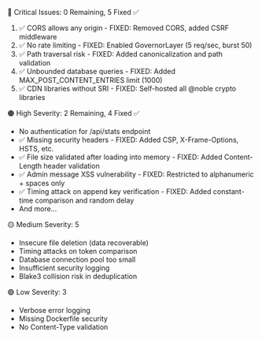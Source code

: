   🔴 Critical Issues: 0 Remaining, 5 Fixed ✅

  1. ✅ CORS allows any origin - FIXED: Removed CORS, added CSRF middleware
  2. ✅ No rate limiting - FIXED: Enabled GovernorLayer (5 req/sec, burst 50)
  3. ✅ Path traversal risk - FIXED: Added canonicalization and path validation
  4. ✅ Unbounded database queries - FIXED: Added MAX_POST_CONTENT_ENTRIES limit (1000)
  5. ✅ CDN libraries without SRI - FIXED: Self-hosted all @noble crypto libraries

  🟠 High Severity: 2 Remaining, 4 Fixed ✅

  - No authentication for /api/stats endpoint
  - ✅ Missing security headers - FIXED: Added CSP, X-Frame-Options, HSTS, etc.
  - ✅ File size validated after loading into memory - FIXED: Added Content-Length header validation
  - ✅ Admin message XSS vulnerability - FIXED: Restricted to alphanumeric + spaces only
  - ✅ Timing attack on append key verification - FIXED: Added constant-time comparison and random delay
  - And more...

  🟡 Medium Severity: 5

  - Insecure file deletion (data recoverable)
  - Timing attacks on token comparison
  - Database connection pool too small
  - Insufficient security logging
  - Blake3 collision risk in deduplication

  🟢 Low Severity: 3

  - Verbose error logging
  - Missing Dockerfile security
  - No Content-Type validation


